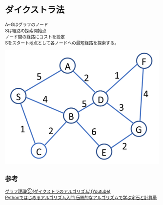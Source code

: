# ダイクストラ法

A~Gはグラフのノード  
Sは経路の探索開始点  
ノード間の経路にコストを設定  
Sをスタート地点として各ノードへの最短経路を探索する。


![グラフ](imgs/graph.png)


## 参考
[グラフ理論⑤(ダイクストラのアルゴリズム)(Youtube)](https://www.youtube.com/watch?v=X1AsMlJdiok)  
[Pythonではじめるアルゴリズム入門 伝統的なアルゴリズムで学ぶ定石と計算量](https://www.amazon.co.jp/Python%E3%81%A7%E3%81%AF%E3%81%98%E3%82%81%E3%82%8B%E3%82%A2%E3%83%AB%E3%82%B4%E3%83%AA%E3%82%BA%E3%83%A0%E5%85%A5%E9%96%80-%E4%BC%9D%E7%B5%B1%E7%9A%84%E3%81%AA%E3%82%A2%E3%83%AB%E3%82%B4%E3%83%AA%E3%82%BA%E3%83%A0%E3%81%A7%E5%AD%A6%E3%81%B6%E5%AE%9A%E7%9F%B3%E3%81%A8%E8%A8%88%E7%AE%97%E9%87%8F-%E5%A2%97%E4%BA%95-%E6%95%8F%E5%85%8B-ebook/dp/B0822N5RMS/ref=sr_1_1_sspa?__mk_ja_JP=%E3%82%AB%E3%82%BF%E3%82%AB%E3%83%8A&keywords=python+%E3%82%A2%E3%83%AB%E3%82%B4%E3%83%AA%E3%82%BA%E3%83%A0&qid=1584696037&sr=8-1-spons&psc=1&spLa=ZW5jcnlwdGVkUXVhbGlmaWVyPUEyMTVGNDNUQzVRTU05JmVuY3J5cHRlZElkPUEwNDg1MTE4MTRJVkVOVlpVWklEMCZlbmNyeXB0ZWRBZElkPUEyTFRTUVc2SlA5TkszJndpZGdldE5hbWU9c3BfYXRmJmFjdGlvbj1jbGlja1JlZGlyZWN0JmRvTm90TG9nQ2xpY2s9dHJ1ZQ==)